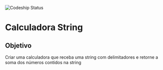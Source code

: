 <img src="https://codeship.com/projects/943fd880-b3fc-0132-f772-2aa0bd32b09d/status?branch=master" alt="Codeship Status">

# Calculadora String

## Objetivo

Criar uma calculadora que receba uma string com delimitadores e retorne a soma dos números contidos na string
